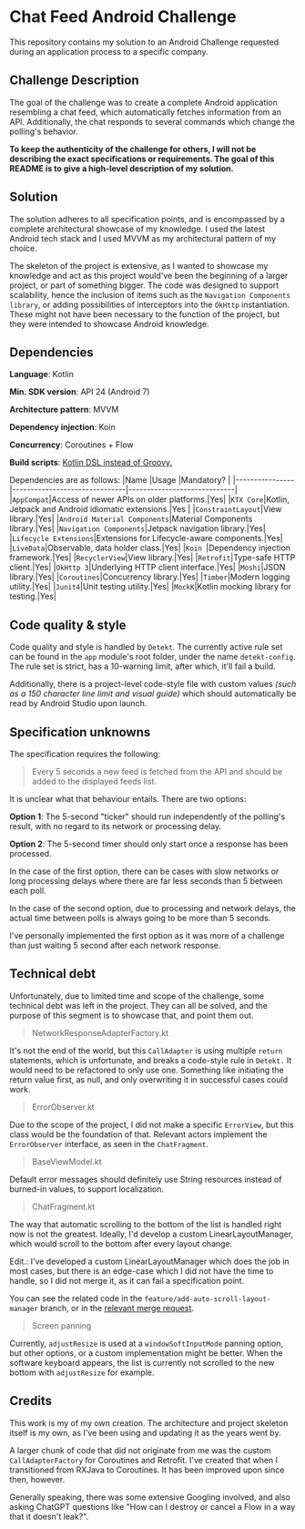 
# Chat Feed Android Challenge
This repository contains my solution to an Android Challenge requested during an application process to a specific company.

## Challenge Description
The goal of the challenge was to create a complete Android application resembling a chat feed, which automatically fetches information from an API. Additionally, the chat responds to several commands which change the polling's behavior.

**To keep the authenticity of the challenge for others, I will not be describing the exact specifications or requirements. The goal of this README is to give a high-level description of my solution.**

## Solution
The solution adheres to all specification points, and is encompassed by a complete architectural showcase of my knowledge. I used the latest Android tech stack and I used MVVM as my architectural pattern of my choice. 

The skeleton of the project is extensive, as I wanted to showcase my knowledge and act as this project would've been the beginning of a larger project, or part of something bigger. The code was designed to support scalability, hence the inclusion of items such as the `Navigation Components library`, or adding possibilities of interceptors into the `OkHttp` instantiation. These might not have been necessary to the function of the project, but they were intended to showcase Android knowledge.

## Dependencies
**Language**: Kotlin

**Min. SDK version**: API 24 (Android 7)

**Architecture pattern**: MVVM

**Dependency injection**: Koin

**Concurrency**: Coroutines + Flow

**Build scripts**: [Kotlin DSL instead of Groovy.](https://android-developers.googleblog.com/2023/04/kotlin-dsl-is-now-default-for-new-gradle-builds.html) 


Dependencies are as follows: 
|Name            |Usage													|Mandatory?											|
|----------------|-------------------------------|-----------------------------|
|`AppCompat`|Access of newer APIs on older platforms.|Yes|
|`KTX Core`|Kotlin, Jetpack and Android idiomatic extensions.|Yes           |
|`ConstraintLayout`|View library.|Yes|
|`Android Material Components`|Material Components library.|Yes|
|`Navigation Components`|Jetpack navigation library.|Yes|
|`Lifecycle Extensions`|Extensions for Lifecycle-aware components.|Yes|
|`LiveData`|Observable, data holder class.|Yes|
|`Koin `|Dependency injection framework.|Yes|
|`RecyclerView`|View library.|Yes|
|`Retrofit`|Type-safe HTTP client.|Yes|
|`OkHttp 3`|Underlying HTTP client interface.|Yes|
|`Moshi`|JSON library.|Yes|
|`Coroutines`|Concurrency library.|Yes|
|`Timber`|Modern logging utility.|Yes|
|`Junit4`|Unit testing utility.|Yes|
|`MockK`|Kotlin mocking library for testing.|Yes|

## Code quality & style
Code quality and style is handled by `Detekt`. The currently active rule set can be found in the `app` module's root folder, under the name `detekt-config`. The rule set is strict, has a 10-warning limit, after which, it'll fail a build. 

Additionally, there is a project-level code-style file with custom values *(such as a 150 character line limit and visual guide)* which should automatically be read by Android Studio upon launch.

## Specification unknowns
The specification requires the following: 
> Every 5 seconds a new feed is fetched from the API and should be added to the displayed feeds list.

It is unclear what that behaviour entails. There are two options:

**Option 1**: The 5-second "ticker" should run independently of the polling's result, with no regard to its network or processing delay.

**Option 2**: The 5-second timer should only start once a response has been processed. 

In the case of the first option, there can be cases with slow networks or long processing delays where there are far less seconds than 5 between each poll.  

In the case of the second option, due to processing and network delays, the actual time between polls is always going to be more than 5 seconds.

I've personally implemented the first option as it was more of a challenge than just waiting 5 second after each network response.

## Technical debt
Unfortunately, due to limited time and scope of the challenge, some technical debt was left in the project. They can all be solved, and the purpose of this segment is to showcase that, and point them out.

> NetworkResponseAdapterFactory.kt

It's not the end of the world, but this `CallAdapter` is using multiple `return` statements, which is unfortunate, and breaks a code-style rule in `Detekt.` It would need to be refactored  to only use one. Something like initiating the return value first, as null, and only overwriting it in successful cases could work. 

> ErrorObserver.kt

Due to the scope of the project, I did not make a specific `ErrorView`, but this class would be the foundation of that. Relevant actors implement the `ErrorObserver` interface, as seen in the `ChatFragment`.

> BaseViewModel.kt

Default error messages should definitely use String resources instead of burned-in values, to support localization.

> ChatFragment.kt

The way that automatic scrolling to the bottom of the list is handled right now is not the greatest. Ideally, I'd develop a custom LinearLayoutManager, which would scroll to the bottom after every layout change. 

Edit.: I've developed a custom LinearLayoutManager which does the job in most cases, but there is an edge-case which I did not have the time to handle, so I did not merge it, as it can fail a specification point. 

You can see the related code in the `feature/add-auto-scroll-layout-manager` branch, or in the [relevant merge request](https://github.com/rolandsarosy/chat-feed-coding-challenge/pull/1).

> Screen panning

Currently, `adjustResize` is used at a `windowSoftInputMode` panning option, but other options, or a custom implementation might be better. When the software keyboard appears, the list is currently not scrolled to the new bottom with `adjustResize` for example. 

## Credits
This work is my of my own creation. The architecture and project skeleton itself is my own, as I've been using and updating it as the years went by. 

A larger chunk of code that did not originate from me was the custom `CallAdapterFactory` for Coroutines and Retrofit. I've created that when I transitioned from RXJava to Coroutines. It has been improved upon since then, however. 

Generally speaking, there was some extensive Googling involved, and also asking ChatGPT questions like "How can I destroy or cancel a Flow in a way that it doesn't leak?".

